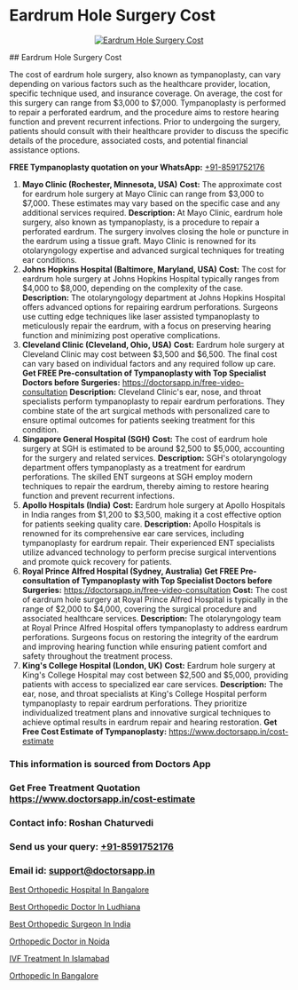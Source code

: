 # Eardrum Hole Surgery Cost

<p align="center">
  <a href="null">
    <img src="null" alt="Eardrum Hole Surgery Cost">
  </a>
</p>
## Eardrum Hole Surgery Cost

The cost of eardrum hole surgery, also known as tympanoplasty, can vary depending on various factors such as the healthcare provider, location, specific technique used, and insurance coverage. On average, the cost for this surgery can range from $3,000 to $7,000. Tympanoplasty is performed to repair a perforated eardrum, and the procedure aims to restore hearing function and prevent recurrent infections. Prior to undergoing the surgery, patients should consult with their healthcare provider to discuss the specific details of the procedure, associated costs, and potential financial assistance options.

**FREE Tympanoplasty quotation on your WhatsApp:**  [+91-8591752176](https://api.whatsapp.com/send?phone=8591752176)

1) **Mayo Clinic (Rochester, Minnesota, USA)**
     **Cost:** The approximate cost for eardrum hole surgery at Mayo Clinic can range from $3,000 to $7,000. These estimates may vary based on the specific case and any additional services required.
     **Description:** At Mayo Clinic, eardrum hole surgery, also known as tympanoplasty, is a procedure to repair a perforated eardrum. The surgery involves closing the hole or puncture in the eardrum using a tissue graft. Mayo Clinic is renowned for its otolaryngology expertise and advanced surgical techniques for treating ear conditions.
2) **Johns Hopkins Hospital (Baltimore, Maryland, USA)**
     **Cost:** The cost for eardrum hole surgery at Johns Hopkins Hospital typically ranges from $4,000 to $8,000, depending on the complexity of the case.
     **Description:** The otolaryngology department at Johns Hopkins Hospital offers advanced options for repairing eardrum perforations. Surgeons use cutting edge techniques like laser assisted tympanoplasty to meticulously repair the eardrum, with a focus on preserving hearing function and minimizing post operative complications.
3) **Cleveland Clinic (Cleveland, Ohio, USA)**
     **Cost:** Eardrum hole surgery at Cleveland Clinic may cost between $3,500 and $6,500. The final cost can vary based on individual factors and any required follow up care.
**Get FREE Pre-consultation of Tympanoplasty with Top Specialist Doctors before Surgeries:** https://doctorsapp.in/free-video-consultation
     **Description:** Cleveland Clinic's ear, nose, and throat specialists perform tympanoplasty to repair eardrum perforations. They combine state of the art surgical methods with personalized care to ensure optimal outcomes for patients seeking treatment for this condition.
4) **Singapore General Hospital (SGH)**
     **Cost:** The cost of eardrum hole surgery at SGH is estimated to be around $2,500 to $5,000, accounting for the surgery and related services.
     **Description:** SGH's otolaryngology department offers tympanoplasty as a treatment for eardrum perforations. The skilled ENT surgeons at SGH employ modern techniques to repair the eardrum, thereby aiming to restore hearing function and prevent recurrent infections.
5) **Apollo Hospitals (India)**
     **Cost:** Eardrum hole surgery at Apollo Hospitals in India ranges from $1,200 to $3,500, making it a cost effective option for patients seeking quality care.
     **Description:** Apollo Hospitals is renowned for its comprehensive ear care services, including tympanoplasty for eardrum repair. Their experienced ENT specialists utilize advanced technology to perform precise surgical interventions and promote quick recovery for patients.
6) **Royal Prince Alfred Hospital (Sydney, Australia)**
**Get FREE Pre-consultation of Tympanoplasty with Top Specialist Doctors before Surgeries:** https://doctorsapp.in/free-video-consultation
     **Cost:** The cost of eardrum hole surgery at Royal Prince Alfred Hospital is typically in the range of $2,000 to $4,000, covering the surgical procedure and associated healthcare services.
     **Description:** The otolaryngology team at Royal Prince Alfred Hospital offers tympanoplasty to address eardrum perforations. Surgeons focus on restoring the integrity of the eardrum and improving hearing function while ensuring patient comfort and safety throughout the treatment process.
7) **King's College Hospital (London, UK)**
     **Cost:** Eardrum hole surgery at King's College Hospital may cost between $2,500 and $5,000, providing patients with access to specialized ear care services.
     **Description:** The ear, nose, and throat specialists at King's College Hospital perform tympanoplasty to repair eardrum perforations. They prioritize individualized treatment plans and innovative surgical techniques to achieve optimal results in eardrum repair and hearing restoration.
**Get Free Cost Estimate of Tympanoplasty:** https://www.doctorsapp.in/cost-estimate

### This information is sourced from Doctors App 
### Get Free Treatment Quotation https://www.doctorsapp.in/cost-estimate
### Contact info: Roshan Chaturvedi 
### Send us your query: [+91-8591752176](https://api.whatsapp.com/send?phone=8591752176) 
### Email id: support@doctorsapp.in

[Best Orthopedic Hospital In Bangalore](https://www.linkedin.com/pulse/best-orthopedic-hospital-bangalore-meniscus-tear-treatment-q1j0e?trackingId=O6sPTZAEKzI4ZWbtpCv6Vg%3D%3D&lipi=urn%3Ali%3Apage%3Ad_flagship3_company_admin%3BYMgSyE7iTb6%2BgQ5kQEIvvw%3D%3D)

[Best Orthopedic Doctor In Ludhiana](https://www.linkedin.com/pulse/best-orthopedic-doctor-ludhiana-doctorsapp-dhaka-g1e3e?trackingId=qYOUKSX%2BSBkG2fPAj9zdzQ%3D%3D&lipi=urn%3Ali%3Apage%3Ad_flagship3_company_admin%3Bo%2BosOGJBSO63YocmsfjAZA%3D%3D)

[Best Orthopedic Surgeon In India](https://medium.com/@manish632504/best-orthopedic-surgeon-in-india-780cb30f4259)

[Orthopedic Doctor in Noida](https://medium.com/@manish632504/orthopedic-doctor-in-noida-f103d03d5fbc)

[IVF Treatment In Islamabad](https://doctors-apps.github.io/doctorsapp/ivf-treatment-in-islamabad)

[Orthopedic In Bangalore](https://doctors-apps.github.io/doctorsapp/orthopedic-in-bangalore)

